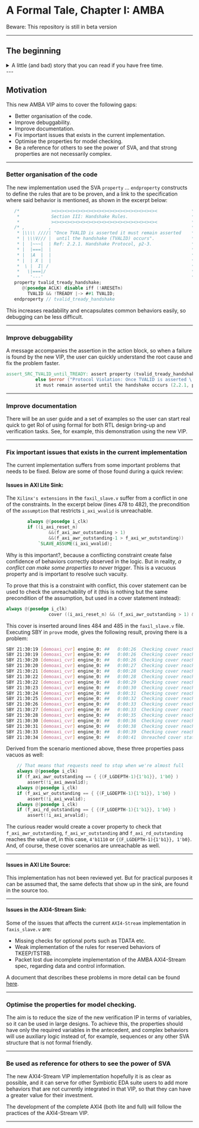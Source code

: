 # A Formal Tale, Chapter I: AMBA
Beware: This repository is still in beta version 

---

## The beginning
<details><summary>A little (and bad) story that you can read if you have free time.</summary>
<p>
There was once a company that developed an open-standard for on-chip interconnect specification and management of functional blocks in a thing called SoC (System On Chip). They named it AMBA (for Advanced Microcontroller Bus Architecture), and although its name suggests that it was created for microcontrollers, thanks to the urgency of some people to create increasingly complex systems to be able to send more and more rare images which they call memes, to strangers, this standard became very popular in a short time.

Given the complexity of the systems where the AMBA bus was used, the standard was forced to evolve to better adapt to the requirements of high frequency, high performance, and so on. An improved standard emerged and was named AXI. 

The complexity that grew over time in the implementations that used the AMBA AXI standard attracted the attention of some strange beings that people called "bugs". These bugs loved to hide in the implementation, in all kinds of places: from spots where they could be observed with obviousness, to locations where probably no one has found them yet.

These bugs are in charge of preventing the implementations from doing their job, because it sounds like fun. But in reality it is not, because people lose sleep, suffer, stop eating, looking for these playful bugs to be able to remove them so that they stop interfering with the functionality of the designs.

But all was not lost, some magicians wrote magic recipes that they called VIP (Verification IP). They used strange oracles together with those recipes, to track down all these bugs in a fraction of seconds, and thus return happiness to people, but that in exchange for hectares of land, one hundred goats and twenty cows. No one refused, since they were the only ones who could do that.

A blue-and-green giant lizard emerged to support people who had neither land, nor goats nor cows, and forged with his hands artifacts similar to those used by the magicians, to find the dangerous bugs. Then gave it to the people and trusted that they would do the rest.

Some of them did, some others not so much, but meanwhile AXI implementations keep attracting more and more bugs over the time. This giant lizard got worried and started working on this. And here it is, the beginning of the adventure. Could it be successful? What difficulties will there be? ...

_This story is terrible, but not as terrible as the ones you could tell me if you don't use formal verification in your designs_.

</p>
</details>
---


## Motivation
This new AMBA VIP aims to cover the following gaps:
* Better organisation of the code.
* Improve debuggability.
* Improve documentation.
* Fix important issues that exists in the current implementation.
* Optimise the properties for model checking.
* Be a reference for others to see the power of SVA, and that strong properties are not necessarily complex.

---

### Better organisation of the code
The new implementation used the SVA `property` ... `endproperty` constructs to define the rules that are to be proven, and a link to the specification where said behavior is mentioned, as shown in the excerpt below:

```verilog
   /*            ><><><><><><><><><><><><><><><><><><><><             *
    *            Section III: Handshake Rules.                        *
    *            ><><><><><><><><><><><><><><><><><><><><             */
   /* ,         ,                                                     * 
    * |\\\\ ////| "Once TVALID is asserted it must remain asserted    * 
    * | \\\V/// |  until the handshake (TVALID) occurs".              * 
    * |  |~~~|  | Ref: 2.2.1. Handshake Protocol, p2-3.               * 
    * |  |===|  |                                                     * 
    * |  |A  |  |                                                     * 
    * |  | X |  |                                                     * 
    *  \ |  I| /                                                      * 
    *   \|===|/                                                       * 
    *    '---'                                                        */
   property tvalid_tready_handshake;
      @(posedge ACLK) disable iff (!ARESETn)
        TVALID && !TREADY |-> ##1 TVALID;
   endproperty // tvalid_tready_handshake
```

This increases readability and encapsulates common behaviors easily, so debugging can be less difficult.

---

### Improve debuggability
A message accompanies the assertion in the action block, so when a failure is found by the new VIP, the user can quickly understand the root cause and fix the problem faster.

```verilog
assert_SRC_TVALID_until_TREADY: assert property (tvalid_tready_handshake)
           else $error ("Protocol Violation: Once TVALID is asserted \ 
		   it must remain asserted until the handshake occurs (2.2.1, p2-3).");
```

---

### Improve documentation
There will be an user guide and a set of examples so the user can start real quick to get RoI of using formal for both RTL design bring-up and verification tasks. See, for example, this demonstration using the new VIP.

---

### Fix important issues that exists in the current implementation
The current implementation suffers from some important problems that needs to be fixed. Below are some of those found during a quick review:

#### Issues in AXI Lite Sink:
The `Xilinx's extensions` in the `faxil_slave.v` suffer from a conflict in one of the constraints. 
In the excerpt below (lines 478 to 482), the precondition of the `assumption` that restricts `i_axi_wvalid` is unreachable.

```verilog
		always @(posedge i_clk)
		if ((i_axi_reset_n)
				&&(f_axi_awr_outstanding > 1)
				&&(f_axi_awr_outstanding-1 > f_axi_wr_outstanding))
			`SLAVE_ASSUME(i_axi_wvalid);
```
Why is this important?, because a conflicting constraint create false confidence of behaviors correctly observed in the logic. But in reality, *a conflict can make some properties to never trigger*. This is a vacuous property and is important to resolve such vacuity.

To prove that this is a constraint with conflict, this cover statement can be used to check the unreachability of it (this is nothing but the same precondition of the assumption, but used in a cover statement instead):
```verilog
always @(posedge i_clk)
                cover ((i_axi_reset_n) && (f_axi_awr_outstanding > 1) && (f_axi_awr_outstanding-1 > f_axi_wr_outstanding));
```
This cover is inserted around lines 484 and 485 in the `faxil_slave.v` file. Executing SBY in `prove` mode, gives the following result, proving there is a problem:
```bash
SBY 21:30:19 [demoaxi_cvr] engine_0: ##   0:00:26  Checking cover reachability in step 24..
SBY 21:30:19 [demoaxi_cvr] engine_0: ##   0:00:26  Checking cover reachability in step 25..
SBY 21:30:20 [demoaxi_cvr] engine_0: ##   0:00:26  Checking cover reachability in step 26..
SBY 21:30:20 [demoaxi_cvr] engine_0: ##   0:00:27  Checking cover reachability in step 27..
SBY 21:30:21 [demoaxi_cvr] engine_0: ##   0:00:28  Checking cover reachability in step 28..
SBY 21:30:22 [demoaxi_cvr] engine_0: ##   0:00:28  Checking cover reachability in step 29..
SBY 21:30:22 [demoaxi_cvr] engine_0: ##   0:00:29  Checking cover reachability in step 30..
SBY 21:30:23 [demoaxi_cvr] engine_0: ##   0:00:30  Checking cover reachability in step 31..
SBY 21:30:24 [demoaxi_cvr] engine_0: ##   0:00:31  Checking cover reachability in step 32..
SBY 21:30:25 [demoaxi_cvr] engine_0: ##   0:00:32  Checking cover reachability in step 33..
SBY 21:30:26 [demoaxi_cvr] engine_0: ##   0:00:33  Checking cover reachability in step 34..
SBY 21:30:27 [demoaxi_cvr] engine_0: ##   0:00:33  Checking cover reachability in step 35..
SBY 21:30:28 [demoaxi_cvr] engine_0: ##   0:00:35  Checking cover reachability in step 36..
SBY 21:30:30 [demoaxi_cvr] engine_0: ##   0:00:36  Checking cover reachability in step 37..
SBY 21:30:31 [demoaxi_cvr] engine_0: ##   0:00:38  Checking cover reachability in step 38..
SBY 21:30:33 [demoaxi_cvr] engine_0: ##   0:00:39  Checking cover reachability in step 39..
SBY 21:30:34 [demoaxi_cvr] engine_0: ##   0:00:41  Unreached cover statement at faxil_slave.v:485.
```

Derived from the scenario mentioned above, these three properties pass vacuos as well:
```verilog
	// That means that requests need to stop when we're almost full
	always @(posedge i_clk)
	if (f_axi_awr_outstanding == { {(F_LGDEPTH-1){1'b1}}, 1'b0} )
		assert(!i_axi_awvalid);
	always @(posedge i_clk)
	if (f_axi_wr_outstanding == { {(F_LGDEPTH-1){1'b1}}, 1'b0} )
		assert(!i_axi_wvalid);
	always @(posedge i_clk)
	if (f_axi_rd_outstanding == { {(F_LGDEPTH-1){1'b1}}, 1'b0} )
		assert(!i_axi_arvalid);
```

The curious reader would create a cover property to check that `f_axi_awr_outstanding`, `f_axi_wr_outstanding` and  `f_axi_rd_outstanding` reaches the value of, in this case, `4'b1110` or `{(F_LGDEPTH-1){1'b1}}, 1'b0}`. And, of course, these cover scenarios are unreachable as well.

---

#### Issues in AXI Lite Source:
This implementation has not been reviewed yet. But for practical purposes it can be assumed that, the same defects that show up in the sink, are found in the source too.

---

#### Issues in the AXI4-Stream Sink:
Some of the issues that affects the current `AXI4-Stream` implementation in `faxis_slave.v` are:
* Missing checks for optional ports such as TDATA etc.
* Weak implementation of the rules for reserved behaviors of TKEEP/TSTRB.
* Packet lost due incomplete implementation of the AMBA AXI4-Stream spec, regarding data and control information.

A document that describes these problems in more detail can be found [here](https://github.com/dh73/A_Formal_Tale_Chapter_I_AMBA/blob/main/AXI/AXI4_STREAM/examples/dd02_compare/dd02_compare.pdf).

---

### Optimise the properties for model checking.
The aim is to reduce the size of the new verification IP in terms of variables, so it can be used in large designs. To achieve this, the properties should have only the required variables in the antecedent, and complex behaviors will use auxiliary logic instead of, for example, sequences or any other SVA structure that is not formal friendly.

---

### Be used as reference for others to see the power of SVA
The new AXI4-Stream VIP implementation hopefully it is as clear as possible, and it can serve for other Symbiotic EDA suite users to add more behaviors that are not currently integrated in that VIP, so that they can have a greater value for their investment.

The development of the complete AXI4 (both lite and full) will follow the practices of the AXI4-Stream VIP.

---
